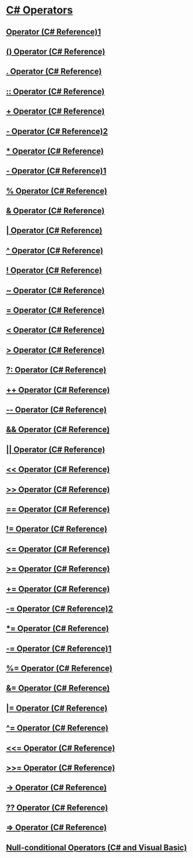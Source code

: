 # [C# Operators](index.md)
## [Operator (C# Reference)1](index-operator.md)
## [() Operator (C# Reference)](invocation-operator.md)
## [. Operator (C# Reference)](member-access-operator.md)
## [:: Operator (C# Reference)](namespace-alias-qualifer.md)
## [+ Operator (C# Reference)](addition-operator.md)
## [- Operator (C# Reference)2](subtraction-operator.md)
## [* Operator (C# Reference)](multiplication-operator.md)
## [- Operator (C# Reference)1](division-operator.md)
## [% Operator (C# Reference)](modulus-operator.md)
## [& Operator (C# Reference)](and-operator.md)
## [| Operator (C# Reference)](or-operator.md)
## [^ Operator (C# Reference)](xor-operator.md)
## [! Operator (C# Reference)](logical-negation-operator.md)
## [~ Operator (C# Reference)](bitwise-complement-operator.md)
## [= Operator (C# Reference)](assignment-operator.md)
## [< Operator (C# Reference)](less-than-operator.md)
## [> Operator (C# Reference)](greater-than-operator.md)
## [?: Operator (C# Reference)](conditional-operator.md)
## [++ Operator (C# Reference)](increment-operator.md)
## [-- Operator (C# Reference)](decrement-operator.md)
## [&& Operator (C# Reference)](conditional-and-operator.md)
## [|| Operator (C# Reference)](conditional-or-operator.md)
## [<< Operator (C# Reference)](left-shift-operator.md)
## [>> Operator (C# Reference)](right-shift-operator.md)
## [== Operator (C# Reference)](equality-comparison-operator.md)
## [!= Operator (C# Reference)](not-equal-operator.md)
## [<= Operator (C# Reference)](less-than-equal-operator.md)
## [>= Operator (C# Reference)](greater-than-equal-operator.md)
## [+= Operator (C# Reference)](addition-assignment-operator.md)
## [-= Operator (C# Reference)2](subtraction-assignment-operator-1.md)
## [*= Operator (C# Reference)](multiplication-assignment-operator.md)
## [-= Operator (C# Reference)1](subtraction-assignment-operator.md)
## [%= Operator (C# Reference)](modulus-assignment-operator.md)
## [&= Operator (C# Reference)](and-assignment-operator.md)
## [|= Operator (C# Reference)](or-assignment-operator.md)
## [^= Operator (C# Reference)](xor-assignment-operator.md)
## [<<= Operator (C# Reference)](left-shift-assignment-operator.md)
## [>>= Operator (C# Reference)](right-shift-assignment-operator.md)
## [-> Operator (C# Reference)](dereference-operator.md)
## [?? Operator (C# Reference)](null-conditional-operator.md)
## [=> Operator (C# Reference)](lambda-operator.md)
## [Null-conditional Operators (C# and Visual Basic)](null-conditional-operators.md)
